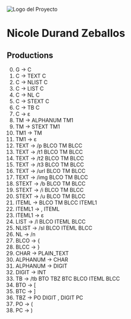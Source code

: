 ![Logo del Proyecto](imagenes/logo.png)
# Nicole Durand Zeballos

## Productions
0.  G -> C
1.  C -> TEXT C
2.  C -> NLIST C
3.  C -> LIST C
4.  C -> NL C
5.  C -> STEXT C
6.  C -> TB C
7.  C -> ε
8.  TM -> ALPHANUM TM1
9.  TM -> STEXT TM1
10. TM1 -> TM
11. TM1 -> ε
12. TEXT -> /p BLCO TM BLCC
13. TEXT -> /t1 BLCO TM BLCC
14. TEXT -> /t2 BLCO TM BLCC
15. TEXT -> /t3 BLCO TM BLCC
16. TEXT -> /url BLCO TM BLCC
17. TEXT -> /img BLCO TM BLCC
18. STEXT -> /b BLCO TM BLCC
19. STEXT -> /i BLCO TM BLCC
20. STEXT -> /u BLCO TM BLCC
21. ITEML -> BLCO TM BLCC ITEML1
22. ITEML1 -> , ITEML
23. ITEML1 -> ε
24. LIST -> /l BLCO ITEML BLCC
25. NLIST -> /sl BLCO ITEML BLCC
26. NL -> /n
27. BLCO -> {
28. BLCC -> }
29. CHAR -> PLAIN_TEXT
30. ALPHANUM -> CHAR
31. ALPHANUM -> DIGIT
32. DIGIT -> INT
33. TB -> /tb BTO TBZ BTC BLCO ITEML BLCC
34. BTO -> [
35. BTC -> ]
36. TBZ -> PO DIGIT , DIGIT PC
37. PO -> (
38. PC -> )
